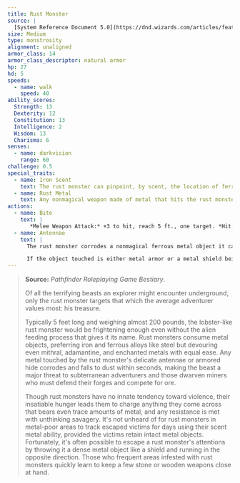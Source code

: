 ```yaml
---
title: Rust Monster
source: |
  [System Reference Document 5.0](https://dnd.wizards.com/articles/features/systems-reference-document-srd)
size: Medium
type: monstrosity
alignment: unaligned
armor_class: 14
armor_class_descriptor: natural armor
hp: 27
hd: 5
speeds:
  - name: walk
    speed: 40
ability_scores:
  Strength: 13
  Dexterity: 12
  Constitution: 13
  Intelligence: 2
  Wisdom: 13
  Charisma: 6
senses:
  - name: darkvision
    range: 60
challenge: 0.5
special_traits:
  - name: Iron Scent
    text: The rust monster can pinpoint, by scent, the location of ferrous metal within 30 feet of it.
  - name: Rust Metal
    text: Any nonmagical weapon made of metal that hits the rust monster corrodes. After dealing damage, the weapon takes a permanent and cumulative −1 penalty to damage rolls. If its penalty drops to −5, the weapon is destroyed. Nonmagical ammunition made of metal that hits the rust monster is destroyed after dealing damage.
actions:
  - name: Bite
    text: |
       *Melee Weapon Attack:* +3 to hit, reach 5 ft., one target. *Hit:* 5 (1d8 + 1) piercing damage.
  - name: Antennae
    text: |
      The rust monster corrodes a nonmagical ferrous metal object it can see within 5 feet of it. If the object isn't being worn or carried, the touch destroys a  1-foot cube of it. If the object is being worn or carried by a creature, the creature can make a DC 11 Dexterity saving throw to avoid the rust monster's touch.

      If the object touched is either metal armor or a metal shield being worn or carried, its takes a permanent and cumulative −1 penalty to the AC it offers. Armor reduced to an AC of 10 or a shield that drops to a +0 bonus is destroyed. If the object touched is a held metal weapon, it rusts as described in the Rust  Metal trait.
---
```


> **Source:** *Pathfinder Roleplaying Game Bestiary*.
>
> Of all the terrifying beasts an explorer might encounter underground, only the rust monster targets that which the average adventurer values most: his treasure.
>
> Typically 5 feet long and weighing almost 200 pounds, the lobster-like rust monster would be frightening enough even without the alien feeding process that gives it its name. Rust monsters consume metal objects, preferring iron and ferrous alloys like steel but devouring even mithral, adamantine, and enchanted metals with equal ease. Any metal touched by the rust monster's delicate antennae or armored hide corrodes and falls to dust within seconds, making the beast a major threat to subterranean adventurers and those dwarven miners who must defend their forges and compete for ore.
>
> Though rust monsters have no innate tendency toward violence, their insatiable hunger leads them to charge anything they come across that bears even trace amounts of metal, and any resistance is met with unthinking savagery. It's not unheard of for rust monsters in metal-poor areas to track escaped victims for days using their scent metal ability, provided the victims retain intact metal objects. Fortunately, it's often possible to escape a rust monster's attentions by throwing it a dense metal object like a shield and running in the opposite direction. Those who frequent areas infested with rust monsters quickly learn to keep a few stone or wooden weapons close at hand.

